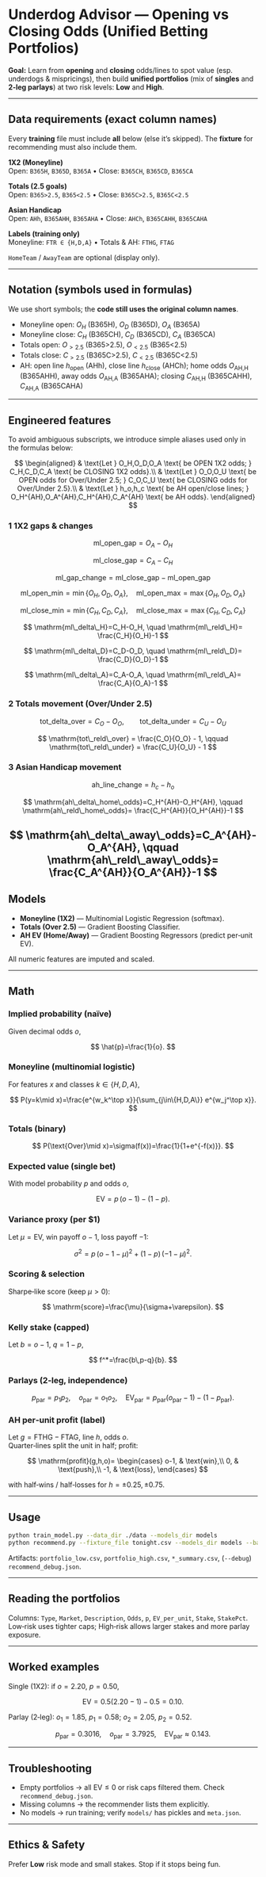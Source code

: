 # Underdog Advisor — Opening vs Closing Odds (Unified Betting Portfolios)

**Goal:** Learn from **opening** and **closing** odds/lines to spot value (esp. underdogs & mispricings), then build **unified portfolios** (mix of **singles** and **2‑leg parlays**) at two risk levels: **Low** and **High**.


---

## Data requirements (exact column names)

Every **training** file must include **all** below (else it’s skipped). The **fixture** for recommending must also include them.

**1X2 (Moneyline)**  
Open: `B365H`, `B365D`, `B365A` • Close: `B365CH`, `B365CD`, `B365CA`

**Totals (2.5 goals)**  
Open: `B365>2.5`, `B365<2.5` • Close: `B365C>2.5`, `B365C<2.5`

**Asian Handicap**  
Open: `AHh`, `B365AHH`, `B365AHA` • Close: `AHCh`, `B365CAHH`, `B365CAHA`

**Labels (training only)**  
Moneyline: `FTR ∈ {H,D,A}` • Totals & AH: `FTHG`, `FTAG`

`HomeTeam` / `AwayTeam` are optional (display only).

---

## Notation (symbols used in formulas)

We use short symbols; the **code still uses the original column names**.

- Moneyline open: $O_H$ (B365H), $O_D$ (B365D), $O_A$ (B365A)  
- Moneyline close: $C_H$ (B365CH), $C_D$ (B365CD), $C_A$ (B365CA)  
- Totals open: $O_{>2.5}$ (B365>2.5), $O_{<2.5}$ (B365<2.5)  
- Totals close: $C_{>2.5}$ (B365C>2.5), $C_{<2.5}$ (B365C<2.5)  
- AH: open line $h_{\text{open}}$ (AHh), close line $h_{\text{close}}$ (AHCh); home odds $O_{\text{AH,H}}$ (B365AHH), away odds $O_{\text{AH,A}}$ (B365AHA); closing $C_{\text{AH,H}}$ (B365CAHH), $C_{\text{AH,A}}$ (B365CAHA)

---

## Engineered features

To avoid ambiguous subscripts, we introduce simple aliases used only in the formulas below:

$$
\begin{aligned}
& \text{Let } O_H,O_D,O_A \text{ be OPEN 1X2 odds; } C_H,C_D,C_A \text{ be CLOSING 1X2 odds}.\\
& \text{Let } O_O,O_U \text{ be OPEN odds for Over/Under 2.5; } C_O,C_U \text{ be CLOSING odds for Over/Under 2.5}.\\
& \text{Let } h_o,h_c \text{ be AH open/close lines; } O_H^{AH},O_A^{AH},C_H^{AH},C_A^{AH} \text{ be AH odds}.
\end{aligned}
$$

### 1 1X2 gaps & changes

$$
\mathrm{ml\_open\_gap} = O_A - O_H
$$

$$
\mathrm{ml\_close\_gap} = C_A - C_H
$$

$$
\mathrm{ml\_gap\_change} = \mathrm{ml\_close\_gap} - \mathrm{ml\_open\_gap}
$$

$$
\mathrm{ml\_open\_min} = \min\{O_H,O_D,O_A\}, \quad
\mathrm{ml\_open\_max} = \max\{O_H,O_D,O_A\}
$$

$$
\mathrm{ml\_close\_min} = \min\{C_H,C_D,C_A\}, \quad
\mathrm{ml\_close\_max} = \max\{C_H,C_D,C_A\}
$$

$$
\mathrm{ml\_delta\_H}=C_H-O_H, \quad \mathrm{ml\_reld\_H}= \frac{C_H}{O_H}-1
$$

$$
\mathrm{ml\_delta\_D}=C_D-O_D, \quad \mathrm{ml\_reld\_D}= \frac{C_D}{O_D}-1
$$

$$
\mathrm{ml\_delta\_A}=C_A-O_A, \quad \mathrm{ml\_reld\_A}= \frac{C_A}{O_A}-1
$$

### 2 Totals movement (Over/Under 2.5)

$$
\mathrm{tot\_delta\_over} = C_O - O_O, \qquad
\mathrm{tot\_delta\_under} = C_U - O_U
$$

$$
\mathrm{tot\_reld\_over} = \frac{C_O}{O_O} - 1, \qquad
\mathrm{tot\_reld\_under} = \frac{C_U}{O_U} - 1
$$

### 3 Asian Handicap movement

$$
\mathrm{ah\_line\_change} = h_c - h_o
$$

$$
\mathrm{ah\_delta\_home\_odds}=C_H^{AH}-O_H^{AH}, \qquad
\mathrm{ah\_reld\_home\_odds}= \frac{C_H^{AH}}{O_H^{AH}}-1
$$

$$
\mathrm{ah\_delta\_away\_odds}=C_A^{AH}-O_A^{AH}, \qquad
\mathrm{ah\_reld\_away\_odds}= \frac{C_A^{AH}}{O_A^{AH}}-1
$$
---

## Models

- **Moneyline (1X2)** — Multinomial Logistic Regression (softmax).  
- **Totals (Over 2.5)** — Gradient Boosting Classifier.  
- **AH EV (Home/Away)** — Gradient Boosting Regressors (predict per‑unit EV).

All numeric features are imputed and scaled.

---

## Math

### Implied probability (naïve)

Given decimal odds $o$,

$$
\hat{p}=\frac{1}{o}.
$$

### Moneyline (multinomial logistic)

For features $x$ and classes $k\in\{H,D,A\}$,

$$
P(y=k\mid x)=\frac{e^{w_k^\top x}}{\sum_{j\in\{H,D,A\}} e^{w_j^\top x}}.
$$

### Totals (binary)

$$
P(\text{Over}\mid x)=\sigma(f(x))=\frac{1}{1+e^{-f(x)}}.
$$

### Expected value (single bet)

With model probability $p$ and odds $o$,

$$
\mathrm{EV}=p\,(o-1)-(1-p).
$$

### Variance proxy (per \$1)

Let $\mu=\mathrm{EV}$, win payoff $o-1$, loss payoff $-1$:

$$
\sigma^2 = p\,(o-1-\mu)^2 + (1-p)\,(-1-\mu)^2.
$$

### Scoring & selection

Sharpe‑like score (keep $\mu>0$):

$$
\mathrm{score}=\frac{\mu}{\sigma+\varepsilon}.
$$

### Kelly stake (capped)

Let $b=o-1$, $q=1-p$,

$$
f^*=\frac{b\,p-q}{b}.
$$

### Parlays (2‑leg, independence)

$$
p_{\text{par}}=p_1p_2,\quad o_{\text{par}}=o_1o_2,\quad
\mathrm{EV}_{\text{par}}=p_{\text{par}}(o_{\text{par}}-1)-(1-p_{\text{par}}).
$$

### AH per‑unit profit (label)

Let $g=\mathrm{FTHG}-\mathrm{FTAG}$, line $h$, odds $o$.  
Quarter‑lines split the unit in half; profit:

$$
\mathrm{profit}(g,h,o)=
\begin{cases}
o-1, & \text{win},\\
0,   & \text{push},\\
-1,  & \text{loss},
\end{cases}
$$

with half‑wins / half‑losses for $h=\pm0.25,\pm0.75$.

---

## Usage

```bash
python train_model.py --data_dir ./data --models_dir models
python recommend.py --fixture_file tonight.csv --models_dir models --bankroll 1000 --max_games 5 --max_picks 8 --debug
```

Artifacts: `portfolio_low.csv`, `portfolio_high.csv`, `*_summary.csv`, (`--debug`) `recommend_debug.json`.

---

## Reading the portfolios

Columns: `Type`, `Market`, `Description`, `Odds`, `p`, `EV_per_unit`, `Stake`, `StakePct`.  
Low‑risk uses tighter caps; High‑risk allows larger stakes and more parlay exposure.

---

## Worked examples

Single (1X2): if $o=2.20$, $p=0.50$,

$$
\mathrm{EV}=0.5(2.20-1)-0.5=0.10.
$$

Parlay (2‑leg): $o_1=1.85$, $p_1=0.58$; $o_2=2.05$, $p_2=0.52$.

$$
p_{\text{par}}=0.3016,\quad o_{\text{par}}=3.7925,\quad
\mathrm{EV}_{\text{par}}\approx 0.143.
$$

---

## Troubleshooting

- Empty portfolios → all $\mathrm{EV}\le0$ or risk caps filtered them. Check `recommend_debug.json`.
- Missing columns → the recommender lists them explicitly.
- No models → run training; verify `models/` has pickles and `meta.json`.

---

## Ethics & Safety

Prefer **Low** risk mode and small stakes. Stop if it stops being fun.